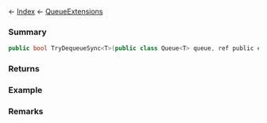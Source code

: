← [Index](Api-Index) ← [QueueExtensions](System.Collections.Generic.QueueExtensions)

### Summary

```csharp
public bool TryDequeueSync<T>(public class Queue<T> queue, ref public class T result)
```

### Returns

### Example

### Remarks

